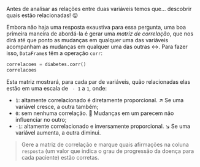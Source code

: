Antes de analisar as relações entre duas variáveis temos que... descobrir quais estão relacionadas! 😛

Embora não haja uma resposta exaustiva para essa pergunta, uma boa primeira maneira de abordá-la é gerar uma _matriz de correlação_, que nos dirá até que ponto as mudanças em qualquer uma das variáveis acompanham as mudanças em qualquer uma das outras ↔️. Para fazer isso, `DataFrame`s têm a operação `corr`:

```python
correlacoes = diabetes.corr()
correlacoes
```

Esta matriz mostrará, para cada par de variáveis, quão relacionadas elas estão em uma escala de ` - 1` a `1`, onde:

* `1`: altamente correlacionado é diretamente proporcional. ↗️ Se uma variável cresce, a outra também;
* `0`: sem nenhuma correlação. 🤷 Mudanças em um parecem não influenciar no outro;
* `-1`: altamente correlacionado e inversamente proporcional. ↘️ Se uma variável aumenta, a outra diminui.  

> Gere a matriz de correlação e marque quais afirmações na coluna `resposta` (um valor que indica o grau de progressão da doença para cada paciente) estão corretas.
